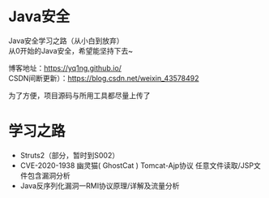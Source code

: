 # Java安全

Java安全学习之路（从小白到放弃）  
从0开始的Java安全，希望能坚持下去~  

博客地址：https://yq1ng.github.io/  
CSDN间断更新）：https://blog.csdn.net/weixin_43578492

为了方便，项目源码与所用工具都尽量上传了  

# 学习之路

- Struts2（部分，暂时到S002）  
- CVE-2020-1938 幽灵猫( GhostCat ) Tomcat-Ajp协议 任意文件读取/JSP文件包含漏洞分析
- Java反序列化漏洞一RMI协议原理/详解及流量分析
